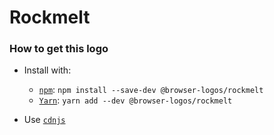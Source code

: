 # Rockmelt

### How to get this logo

* Install with:

  * [`npm`](https://www.npmjs.com/): `npm install --save-dev @browser-logos/rockmelt`
  * [`Yarn`](https://yarnpkg.com/): `yarn add --dev @browser-logos/rockmelt`

* Use [`cdnjs`](https://cdnjs.com/libraries/browser-logos)
